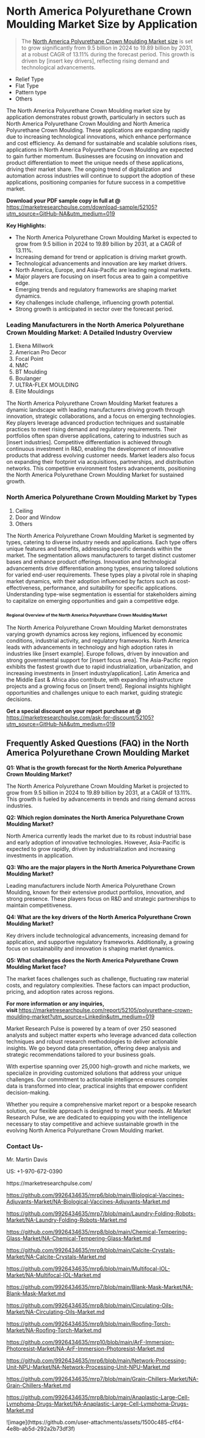 <h1>North America Polyurethane Crown Moulding Market&nbsp;Size by Application</h1><blockquote><p>The <a href="https://marketresearchpulse.com/download-sample/52105?utm_source=GitHub-NA&amp;utm_medium=019">North America Polyurethane Crown Moulding Market size</a> is set to grow significantly from 9.5 billion in 2024 to 19.89 billion by 2031, at a robust CAGR of 13.11% during the forecast period. This growth is driven by [insert key drivers], reflecting rising demand and technological advancements.</p></blockquote><ul><li>Relief Type<li> Flat Type<li> Pattern type<li> Others</li></ul><p>The North America Polyurethane Crown Moulding market size by application demonstrates robust growth, particularly in sectors such as North America Polyurethane Crown Moulding and North America Polyurethane Crown Moulding. These applications are expanding rapidly due to increasing technological innovations, which enhance performance and cost efficiency. As demand for sustainable and scalable solutions rises, applications in North America Polyurethane Crown Moulding are expected to gain further momentum. Businesses are focusing on innovation and product differentiation to meet the unique needs of these applications, driving their market share. The ongoing trend of digitalization and automation across industries will continue to support the adoption of these applications, positioning companies for future success in a competitive market.</p><p><strong>Download your PDF sample copy in full at @ </strong><a href="https://marketresearchpulse.com/download-sample/52105?utm_source=GitHub-NA&amp;utm_medium=019">https://marketresearchpulse.com/download-sample/52105?utm_source=GitHub-NA&amp;utm_medium=019</a></p><p><strong>Key Highlights: </strong></p><ul><li>The North America Polyurethane Crown Moulding Market is expected to grow from 9.5 billion in 2024 to 19.89 billion by 2031, at a CAGR of 13.11%.</li><li>Increasing demand for trend or application is driving market growth.</li><li>Technological advancements and innovation are key market drivers.</li><li>North America, Europe, and Asia-Pacific are leading regional markets.</li><li>Major players are focusing on insert focus area to gain a competitive edge.</li><li>Emerging trends and regulatory frameworks are shaping market dynamics.</li><li>Key challenges include challenge, influencing growth potential.</li><li>Strong growth is anticipated in sector over the forecast period.</li></ul><h3>Leading Manufacturers in the North America Polyurethane Crown Moulding Market: A Detailed Industry Overview</h3><ol><li>Ekena Millwork</li><li>American Pro Decor</li><li>Focal Point</li><li>NMC</li><li>BT Moulding</li><li>Boulanger</li><li>ULTRA-FLEX MOULDING</li><li>Elite Mouldings</li></ol><div class="flex max-w-full flex-col flex-grow"><div class="min-h-8 text-message flex w-full flex-col items-end gap-2 whitespace-normal break-words [.text-message+&amp;]:mt-5" dir="auto" data-message-author-role="assistant" data-message-id="fd8432e4-4910-450d-b182-61b7bfb0a01f" data-message-model-slug="gpt-4o"><div class="flex w-full flex-col gap-1 empty:hidden first:pt-[3px]"><div class="markdown prose w-full break-words dark:prose-invert light"><p>The North America Polyurethane Crown Moulding Market features a dynamic landscape with leading manufacturers driving growth through innovation, strategic collaborations, and a focus on emerging technologies. Key players leverage advanced production techniques and sustainable practices to meet rising demand and regulatory requirements. Their portfolios often span diverse applications, catering to industries such as [insert industries]. Competitive differentiation is achieved through continuous investment in R&amp;D, enabling the development of innovative products that address evolving customer needs. Market leaders also focus on expanding their footprint via acquisitions, partnerships, and distribution networks. This competitive environment fosters advancements, positioning the North America Polyurethane Crown Moulding Market for sustained growth.</p></div></div></div></div><h3>North America Polyurethane Crown Moulding Market by Types</h3><ol><li>Ceiling<li> Door and Window<li> Others</li></ol><div class="flex max-w-full flex-col flex-grow"><div class="min-h-8 text-message flex w-full flex-col items-end gap-2 whitespace-normal break-words [.text-message+&amp;]:mt-5" dir="auto" data-message-author-role="assistant" data-message-id="084470be-0bb7-4664-bddf-5156b4f41249" data-message-model-slug="gpt-4o-mini"><div class="flex w-full flex-col gap-1 empty:hidden first:pt-[3px]"><div class="markdown prose w-full break-words dark:prose-invert light"><p>The North America Polyurethane Crown Moulding Market is segmented by types, catering to diverse industry needs and applications. Each type offers unique features and benefits, addressing specific demands within the market. The segmentation allows manufacturers to target distinct customer bases and enhance product offerings. Innovation and technological advancements drive differentiation among types, ensuring tailored solutions for varied end-user requirements. These types play a pivotal role in shaping market dynamics, with their adoption influenced by factors such as cost-effectiveness, performance, and suitability for specific applications. Understanding type-wise segmentation is essential for stakeholders aiming to capitalize on emerging opportunities and gain a competitive edge.</p></div></div></div></div><h3><span style="font-size: 11px;">Regional Overview of the North America Polyurethane Crown Moulding Market</span></h3><div class="flex max-w-full flex-col flex-grow"><div class="min-h-8 text-message flex w-full flex-col items-end gap-2 whitespace-normal break-words [.text-message+&amp;]:mt-5" dir="auto" data-message-author-role="assistant" data-message-id="e9038762-ce64-4e30-91c9-9bd413514231" data-message-model-slug="gpt-4o-mini"><div class="flex w-full flex-col gap-1 empty:hidden first:pt-[3px]"><div class="markdown prose w-full break-words dark:prose-invert light"><p>The North America Polyurethane Crown Moulding Market demonstrates varying growth dynamics across key regions, influenced by economic conditions, industrial activity, and regulatory frameworks. North America leads with advancements in technology and high adoption rates in industries like [insert example]. Europe follows, driven by innovation and strong governmental support for [insert focus area]. The Asia-Pacific region exhibits the fastest growth due to rapid industrialization, urbanization, and increasing investments in [insert industry/application]. Latin America and the Middle East &amp; Africa also contribute, with expanding infrastructure projects and a growing focus on [insert trend]. Regional insights highlight opportunities and challenges unique to each market, guiding strategic decisions.</p></div></div></div></div><p><strong>Get a special discount on your report purchase at @ </strong><a href="https://marketresearchpulse.com/ask-for-discount/52105?utm_source=GitHub-NA&amp;utm_medium=019">https://marketresearchpulse.com/ask-for-discount/52105?utm_source=GitHub-NA&amp;utm_medium=019</a></p><h2>Frequently Asked Questions (FAQ) in the North America Polyurethane Crown Moulding Market</h2><p><strong>Q1: What is the growth forecast for the North America Polyurethane Crown Moulding Market?</strong></p><p>The North America Polyurethane Crown Moulding Market is projected to grow from 9.5 billion in 2024 to 19.89 billion by 2031, at a CAGR of 13.11%. This growth is fueled by advancements in trends and rising demand across industries.</p><p><strong>Q2: Which region dominates the North America Polyurethane Crown Moulding Market?</strong></p><p>North America currently leads the market due to its robust industrial base and early adoption of innovative technologies. However, Asia-Pacific is expected to grow rapidly, driven by industrialization and increasing investments in application.</p><p><strong>Q3: Who are the major players in the North America Polyurethane Crown Moulding Market?</strong></p><p>Leading manufacturers include North America Polyurethane Crown Moulding, known for their extensive product portfolios, innovation, and strong presence. These players focus on R&amp;D and strategic partnerships to maintain competitiveness.</p><p><strong>Q4: What are the key drivers of the North America Polyurethane Crown Moulding Market?</strong></p><p>Key drivers include technological advancements, increasing demand for application, and supportive regulatory frameworks. Additionally, a growing focus on sustainability and innovation is shaping market dynamics.</p><p><strong>Q5: What challenges does the North America Polyurethane Crown Moulding Market face?</strong></p><p>The market faces challenges such as challenge, fluctuating raw material costs, and regulatory complexities. These factors can impact production, pricing, and adoption rates across regions.</p><p><strong>For more information or any inquiries, visit&nbsp;</strong><a href="https://marketresearchpulse.com/report/52105/polyurethane-crown-moulding-market?utm_source=Linkedin&utm_medium=019">https://marketresearchpulse.com/report/52105/polyurethane-crown-moulding-market?utm_source=Linkedin&utm_medium=019</a></p><p>Market Research Pulse is powered by a team of over 250 seasoned analysts and subject matter experts who leverage advanced data collection techniques and robust research methodologies to deliver actionable insights. We go beyond data presentation, offering deep analysis and strategic recommendations tailored to your business goals.</p><p>With expertise spanning over 25,000 high-growth and niche markets, we specialize in providing customized solutions that address your unique challenges. Our commitment to actionable intelligence ensures complex data is transformed into clear, practical insights that empower confident decision-making.</p><p>Whether you require a comprehensive market report or a bespoke research solution, our flexible approach is designed to meet your needs. At Market Research Pulse, we are dedicated to equipping you with the intelligence necessary to stay competitive and achieve sustainable growth in the evolving North America Polyurethane Crown Moulding market.</p><h3><strong>Contact Us-</strong></h3><p>Mr. Martin Davis</p><p>US: +1-970-672-0390</p><p>https://marketresearchpulse.com/</p><p><a href="https://github.com/9926434635/mrp6/blob/main/Biological-Vaccines-Adjuvants-Market/NA-Biological-Vaccines-Adjuvants-Market.md">https://github.com/9926434635/mrp6/blob/main/Biological-Vaccines-Adjuvants-Market/NA-Biological-Vaccines-Adjuvants-Market.md</a></p><p><a href="https://github.com/9926434635/mrp7/blob/main/Laundry-Folding-Robots-Market/NA-Laundry-Folding-Robots-Market.md">https://github.com/9926434635/mrp7/blob/main/Laundry-Folding-Robots-Market/NA-Laundry-Folding-Robots-Market.md</a></p><p><a href="https://github.com/9926434635/mrp8/blob/main/Chemical-Tempering-Glass-Market/NA-Chemical-Tempering-Glass-Market.md">https://github.com/9926434635/mrp8/blob/main/Chemical-Tempering-Glass-Market/NA-Chemical-Tempering-Glass-Market.md</a></p><p><a href="https://github.com/9926434635/mrp9/blob/main/Calcite-Crystals-Market/NA-Calcite-Crystals-Market.md">https://github.com/9926434635/mrp9/blob/main/Calcite-Crystals-Market/NA-Calcite-Crystals-Market.md</a></p><p><a href="https://github.com/9926434635/mrp6/blob/main/Multifocal-IOL-Market/NA-Multifocal-IOL-Market.md">https://github.com/9926434635/mrp6/blob/main/Multifocal-IOL-Market/NA-Multifocal-IOL-Market.md</a></p><p><a href="https://github.com/9926434635/mrp7/blob/main/Blank-Mask-Market/NA-Blank-Mask-Market.md">https://github.com/9926434635/mrp7/blob/main/Blank-Mask-Market/NA-Blank-Mask-Market.md</a></p><p><a href="https://github.com/9926434635/mrp8/blob/main/Circulating-Oils-Market/NA-Circulating-Oils-Market.md">https://github.com/9926434635/mrp8/blob/main/Circulating-Oils-Market/NA-Circulating-Oils-Market.md</a></p><p><a href="https://github.com/9926434635/mrp9/blob/main/Roofing-Torch-Market/NA-Roofing-Torch-Market.md">https://github.com/9926434635/mrp9/blob/main/Roofing-Torch-Market/NA-Roofing-Torch-Market.md</a></p><p><a href="https://github.com/9926434635/mrp10/blob/main/ArF-Immersion-Photoresist-Market/NA-ArF-Immersion-Photoresist-Market.md">https://github.com/9926434635/mrp10/blob/main/ArF-Immersion-Photoresist-Market/NA-ArF-Immersion-Photoresist-Market.md</a></p><p><a href="https://github.com/9926434635/mrp6/blob/main/Network-Processing-Unit-NPU-Market/NA-Network-Processing-Unit-NPU-Market.md">https://github.com/9926434635/mrp6/blob/main/Network-Processing-Unit-NPU-Market/NA-Network-Processing-Unit-NPU-Market.md</a></p><p><a href="https://github.com/9926434635/mrp7/blob/main/Grain-Chillers-Market/NA-Grain-Chillers-Market.md">https://github.com/9926434635/mrp7/blob/main/Grain-Chillers-Market/NA-Grain-Chillers-Market.md</a></p><p><a href="https://github.com/9926434635/mrp8/blob/main/Anaplastic-Large-Cell-Lymphoma-Drugs-Market/NA-Anaplastic-Large-Cell-Lymphoma-Drugs-Market.md">https://github.com/9926434635/mrp8/blob/main/Anaplastic-Large-Cell-Lymphoma-Drugs-Market/NA-Anaplastic-Large-Cell-Lymphoma-Drugs-Market.md</a></p>
![image](https://github.com/user-attachments/assets/1500c485-cf64-4e8b-ab5d-292a2b73df3f)
